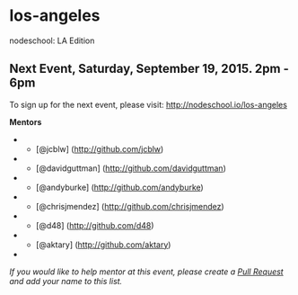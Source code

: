 los-angeles
===========

nodeschool: LA Edition

## Next Event, Saturday, September 19, 2015. 2pm - 6pm

To sign up for the next event, please visit: http://nodeschool.io/los-angeles

**Mentors**

- * [@jcblw] (http://github.com/jcblw)
- * [@davidguttman] (http://github.com/davidguttman)
- * [@andyburke] (http://github.com/andyburke) 
- * [@chrisjmendez] (http://github.com/chrisjmendez)
- * [@d48] (http://github.com/d48)
- * [@aktary] (http://github.com/aktary)
-
_If you would like to help mentor at this event, please create a [Pull Request](https://github.com/nodeschool/los-angeles/pulls) and add your name to this list._

